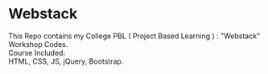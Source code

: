 # Webstack
This Repo contains my College PBL ( Project Based Learning ) : "Webstack" Workshop Codes.\
Course Included:\
HTML, CSS, JS, jQuery, Bootstrap.
